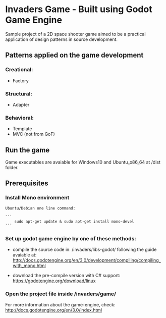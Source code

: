 # Invaders Game - Built using Godot Game Engine
Sample project of a 2D space shooter game aimed to be a practical application of design patterns in source development.

## Patterns applied on the game development
	
### Creational:
* Factory

### Structural:
* Adapter

### Behavioral:
* Template
* MVC (not from GoF)

## Run the game
Game executables are avaiable for Windows10 and Ubuntu_x86_64 at /dist folder.

## Prerequisites

### Install Mono environment

	Ubuntu/Debian one line command:
	
	```
		sudo apt-get update & sudo apt-get install mono-devel
	```

### Set up godot game engine by one of these methods:
	
* compile the source code in: /invaders/libs-godot/ following the guide avaiable at: http://docs.godotengine.org/en/3.0/development/compiling/compiling_with_mono.html

* download the pre-compile version with C# support: https://godotengine.org/download/linux

### Open the project file inside /invaders/game/

For more information about the game-engine, check: http://docs.godotengine.org/en/3.0/index.html